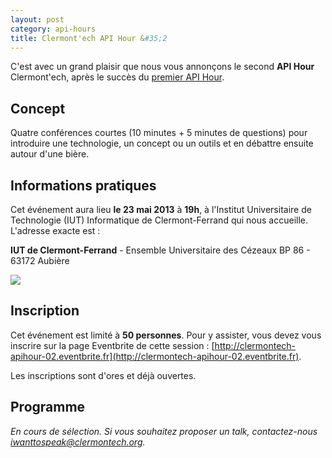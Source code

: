 ```yaml
---
layout: post
category: api-hours
title: Clermont'ech API Hour &#35;2
---
```


C'est avec un grand plaisir que nous vous annonçons le second **API Hour**
Clermont'ech, après le succès du [premier API
Hour](/api-hours/2013/03/25/API-Hour-1.html).

## Concept

Quatre conférences courtes (10 minutes + 5 minutes de questions) pour
introduire une technologie, un concept ou un outils et en débattre ensuite
autour d'une bière.

## Informations pratiques

Cet événement aura lieu **le 23 mai 2013** à **19h**, à l'Institut Universitaire
de Technologie (IUT) Informatique de Clermont-Ferrand qui nous accueille.
L'adresse exacte est :

**IUT de Clermont-Ferrand** - Ensemble Universitaire des Cézeaux BP 86 - 63172 Aubière

[![](http://maps.googleapis.com/maps/api/staticmap?center=IUT%20Clermont-Ferrand&size=600x400&sensor=false&markers=color:red|45.76239,3.10908)](https://maps.google.fr/maps?q=IUT+Clermont-Ferrand&ie=UTF-8&ei=R0J-UfSVMoiWhQe98YCIBQ&ved=0CAsQ_AUoAg)


## Inscription

Cet événement est limité à **50 personnes**. Pour y assister, vous devez vous inscrire sur la page Eventbrite
de cette session : [http://clermontech-apihour-02.eventbrite.fr](http://clermontech-apihour-02.eventbrite.fr).

Les inscriptions sont d'ores et déjà ouvertes.


## Programme

_En cours de sélection. Si vous souhaitez proposer un talk, contactez-nous
[iwanttospeak@clermontech.org](mailto:iwanttospeak@clermontech.org)._
